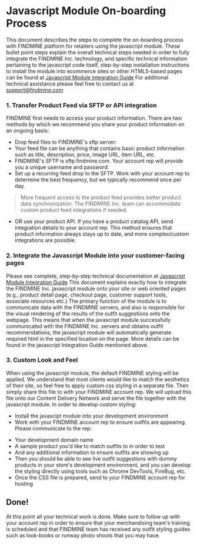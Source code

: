# Javascript Module On-boarding Process

This document describes the steps to complete the on-boarding process with FINDMINE platform for retailers using the javascript module. These bullet point steps explain the overall technical steps needed in order to fully integrate the FINDMINE Inc. technology, and specific technical information pertaining to the javascript code itself, step-by-step installation instructions to install the module into ecommerce sites or other HTML5-based pages can be found at [Javascript Module Integration Guide](https://github.com/findmine/docs/blob/master/javascript-module-integration-guide.md) For additional technical assistance please feel free to contact us at [support@findmine.com](mailto://support@findmine.com)

### 1. Transfer Product Feed via SFTP or API integration
FINDMINE first needs to access your product information. There are two methods by which we recommend you share your product information on an ongoing basis: 
* Drop feed files to FINDMINE's sftp server:
 * Your feed file can be anything that contains basic product information such as title, description, price, image URL, item URL, etc. 
 * FINDMINE's SFTP is sftp.findmine.com. Your account rep will provide you a unique username and password. 
 * Set up a recurring feed drop to the SFTP. Work with your account rep to determine the best frequency, but we typically recommend once per day.   
> More frequent access to the product feed provides better product data synchronization. The FINDMINE Inc. team can accommodate custom product feed integrations if needed.

- OR use your product API. If you have a product catalog API, send integration details to your account rep. This method ensures that product information always stays up to date, and more complex/custom integrations are possible. 

### 2. Integrate the Javascript Module into your customer-facing pages
Please see complete, step-by-step technical documentation at [Javascript Module Integration Guide](https://github.com/findmine/docs/blob/master/javascript-module-integration-guide.md) This document explains exactly how to integrate the FINDMINE Inc. javascript module onto your site or web oriented pages (e.g., product detail page, checkout page, customer support tools, associate resources etc.) The primary function of the module is to communicate data with the FINDMINE  servers, and also is responsible for the visual rendering of the results of the outfit suggestions onto the webpage. This means that when the javascript module successfully communicated with the FINDMINE Inc. servers and obtains outfit recommendations, the javascript module will automatically generate required html in the specified location on the page. More details can be found in the javascript Integration Guide mentioned above.

### 3.  Custom Look and Feel
When using the javascript module, the default FINDMINE styling will be applied. We understand that most clients would like to match the aesthetics of their site, so feel free to apply custom css styling in a separate file. Then simply share this file to with your FINDMINE account rep. We will upload this file onto our Content Delivery Network and serve the file together with the javascript module. In order to develop custom styling:
- Install the javascipt module into your development environment
- Work with your FINDMINE account rep to ensure outfits are appearing. Please communicate to the rep:
 * Your development domain name
 * A sample product you'd like to match outfits to in order to test
 * And any additional information to ensure outfits are showing up 
* Then you should be able to see live outfit suggestions with dummy products in your store's development environment, and you can develop the styling directly using tools such as Chrome DevTools, FireBug, etc. 
* Once the CSS file is prepared, send to your FINDMINE account rep for hosting 

## Done!
At this point all your technical work is done. Make sure to follow up with your account rep in order to ensure that your merchandising team's training is scheduled and that FINDMINE team has received any outfit styling guides such as look-books or runway photo shoots that you may have.
